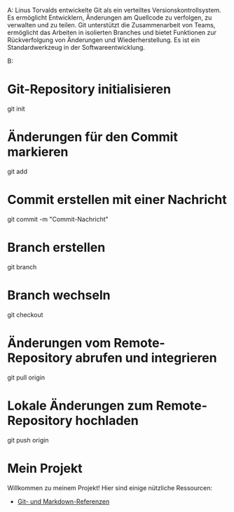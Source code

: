 A: Linus Torvalds entwickelte Git als ein verteiltes Versionskontrollsystem. 
   Es ermöglicht Entwicklern, Änderungen am Quellcode zu verfolgen, zu verwalten und zu teilen.
   Git unterstützt die Zusammenarbeit von Teams, ermöglicht das Arbeiten in isolierten Branches
   und bietet Funktionen zur Rückverfolgung von Änderungen und Wiederherstellung.
   Es ist ein Standardwerkzeug in der Softwareentwicklung.
 
B:
# Git-Repository initialisieren
git init
 
# Änderungen für den Commit markieren
git add <dateiname>
 
# Commit erstellen mit einer Nachricht
git commit -m "Commit-Nachricht"
 
# Branch erstellen
git branch <branchname>
 
# Branch wechseln
git checkout <branchname>
 
# Änderungen vom Remote-Repository abrufen und integrieren
git pull origin <branchname>
 
# Lokale Änderungen zum Remote-Repository hochladen
git push origin <branchname>


# Mein Projekt

Willkommen zu meinem Projekt! Hier sind einige nützliche Ressourcen:

- [Git- und Markdown-Referenzen](links.md)
 